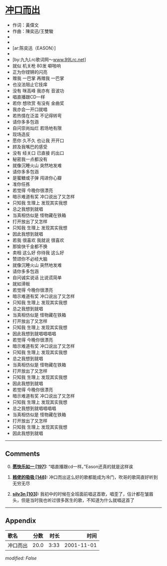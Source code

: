 # [冲口而出](https://music.163.com/song?id=67273)

* 作词：黃偉文
* 作曲：陳奕迅/王雙駿
*
*
* [ar:陈奕迅（EASON）]
* 
* [by:九九Lrc歌词网～www.99Lrc.net]
* 就似 机关枪 80发 噼啪响
* 正为你铿锵的闪亮
* 赠我 一巴掌 再赠我 一巴掌
* 也没法阻止它技痒
* 没有 咪高峰 我亦有 音波功
* 唱直播跟CD一样
* 若你 想欣赏 有没有 金曲奖
* 我亦会一开口就唱
* 若热情在泛滥 不记得转弯
* 请你多多包涵
* 自问崇尚灿烂 若场地有限
* 现场造反
* 愿你 久不久 也让我 开开口
* 顾及我嘴巴的感受
* 没有 经关口 已直接 的出口
* 秘密我一点都没有
* 就像沉睡火山 突然地发难
* 请你多多包涵
* 是蜜糖或子弹 闯进你心瓣
* 准你任拣
* 若觉得 今晚你很漂亮
* 暗示难道有奖 冲口说出了又怎样
* 只知我 生理上 发现其实我想
* 总之我想到就唱
* 当真相仿似是 怪物藏在铁箱
* 打开放出了又怎样
* 只知我 生理上 发现其实我想
* 因此我想到就唱
* 若我 很喜欢 我就说 很喜欢
* 那愉快千金都不换
* 卖相 这么好 你待我 这么好
* 赞颂你不必经大脑
* 就像沉睡火山 突然地发难
* 请你多多包涵
* 自问诚实说话 比说谎简单
* 就如滑板
* 若觉得 今晚你很漂亮
* 暗示难道有奖 冲口说出了又怎样
* 只知我 生理上 发现其实我想
* 总之我想到就唱
* 当真相仿似是 怪物藏在铁箱
* 打开放出了又怎样
* 只知我 生理上 发现其实我想
* 因此我想到就唱唱唱唱
* 若觉得 今晚你很漂亮
* 暗示难道有奖 冲口说出了又怎样
* 只知我 生理上 发现其实我想
* 总之我想到就唱
* 当真相仿似是 怪物藏在铁箱
* 打开放出了又怎样
* 只知我 生理上 发现其实我想
* 因此我想到就唱
* 若觉得 今晚你很漂亮
* 暗示难道有奖 冲口说出了又怎样
* 只知我 生理上 发现其实我想
* 总之我想到就唱唱唱唱
* 当真相仿似是 怪物藏在铁箱
* 打开放出了又怎样
* 只知我 生理上 发现其实我想
* 因此我想到就唱


---

## Comments
0. **[愿快乐如一 \[197\]](https://music.163.com/#/user/home?id=7968274):** “唱直播跟cd一样。”Eason还真的就是这样诶

1. **[贱佬的吸吸 \[148\]](https://music.163.com/#/user/home?id=88416075):** 冲口而出这么好的歌都能成为冷门，吹哥的歌简直好听到无穷无尽

2. **[silv3n \[103\]](https://music.163.com/#/user/home?id=119544869):** 我初中的时候在全班面前唱这首歌，唱歪了，估计都在皱眉头，但是当时我也听过很多医生的歌，不知道为什么就唱这首了



---

## Appendix

|歌名|分数|时长|时间|
|:---|:---:|---:|---:|
|冲口而出|20.0|3:33|2001-11-01

*modified: False*